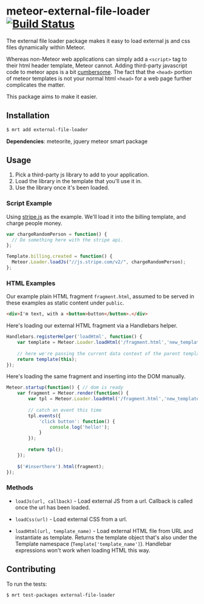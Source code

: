 # meteor-external-file-loader [![Build Status](https://travis-ci.org/davidd8/meteor-external-file-loader.png?branch=master)](https://travis-ci.org/davidd8/meteor-external-file-loader)

The external file loader package makes it easy to load external js and css files dynamically within Meteor.

Whereas non-Meteor web applications can simply add a `<script>` tag to their html header template, Meteor cannot. Adding third-party javascript code to meteor apps is a bit [cumbersome](http://stackoverflow.com/questions/14197398/how-to-include-javascript-from-a-cdn-in-meteor). The fact that the `<head>` portion of meteor templates is not your normal html `<head>` for a web page further complicates the matter. 

This package aims to make it easier.

## Installation

``` sh
$ mrt add external-file-loader
```
**Dependencies**: meteorite, jquery meteor smart package

## Usage

1. Pick a third-party js library to add to your application.
2. Load the library in the template that you'll use it in.
3. Use the library once it's been loaded.

### Script Example

Using [stripe.js](https://js.stripe.com/v2/) as the example. We'll load it into the billing template, and charge people money.

``` javascript
var chargeRandomPerson = function() {
  // Do something here with the stripe api.
};

Template.billing.created = function() {
  Meteor.Loader.loadJs("//js.stripe.com/v2/", chargeRandomPerson);
};
```

### HTML Examples

Our example plain HTML fragment `fragment.html`, assumed to be served in these examples as static content under `public`.

``` html
<div>I'm text, with a <button>button</button>.</div>
```

Here's loading our external HTML fragment via a Handlebars helper.

``` javascript
Handlebars.registerHelper('loadHtml', function() {
	var template = Meteor.Loader.loadHtml('/fragment.html','new_template_name');
	
	// here we're passing the current data context of the parent template to our fragment
	return template(this);
});
```

Here's loading the same fragment and inserting into the DOM manually.

``` javascript
Meteor.startup(function() { // dom is ready
	var fragment = Meteor.render(function() {
		var tpl = Meteor.Loader.loadHtml('/fragment.html','new_template_name');
		
		// catch an event this time
		tpl.events({
			'click button': function() {
				console.log('hello!');
			}
		});
		
		return tpl();
	});
	
	$('#inserthere').html(fragment);
});
```

### Methods

 - `loadJs(url, callback)` - Load external JS from a url. Callback is called once the url has been loaded.

 - `loadCss(url)` - Load external CSS from a url.
 
 - `loadHtml(url, template_name)` - Load external HTML file from URL and instantiate as template. Returns the template object that's also under the Template namespace (`Template['template_name']`). Handlebar expressions won't work when loading HTML this way.
 
## Contributing

To run the tests:

``` sh
$ mrt test-packages external-file-loader
```

